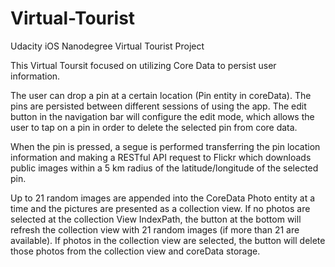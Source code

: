 # Virtual-Tourist
Udacity iOS Nanodegree Virtual Tourist Project

This Virtual Toursit focused on utilizing Core Data to persist user information.

The user can drop a pin at a certain location (Pin entity in coreData). The pins are persisted between different 
sessions of using the app. The edit button in the navigation bar will configure the edit mode, which allows the user to tap
on a pin in order to delete the selected pin from core data.

When the pin is pressed, a segue is performed transferring the pin location information and making a RESTful API request
to Flickr which downloads public images within a 5 km radius of the latitude/longitude of the selected pin.

Up to 21 random images are appended into the CoreData Photo entity at a time and the pictures are presented as a collection
view. If no photos are selected at the collection View IndexPath, the button at the bottom will refresh the collection view
with 21 random images (if more than 21 are available). If photos in the collection view are selected, the button will delete
those photos from the collection view and coreData storage.
